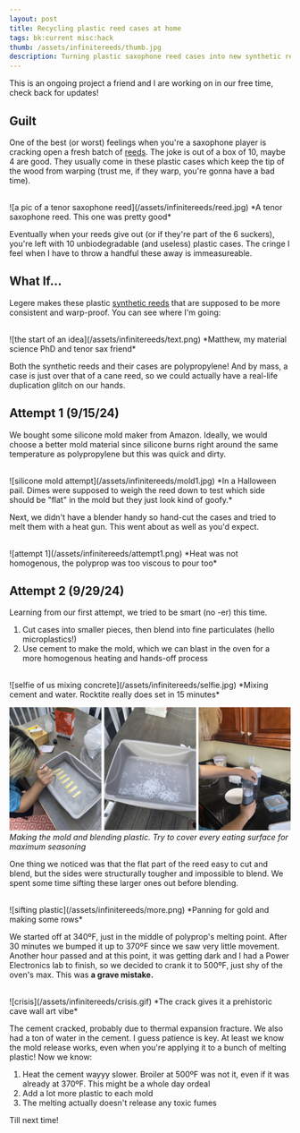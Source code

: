 ```yaml
---
layout: post
title: Recycling plastic reed cases at home
tags: bk:current misc:hack
thumb: /assets/infinitereeds/thumb.jpg
description: Turning plastic saxophone reed cases into new synthetic reeds for infinite duplication
---
```


This is an ongoing project a friend and I are working on in our free time, check back for updates!

## Guilt

One of the best (or worst) feelings when you're a saxophone player is cracking open a fresh batch of [reeds](https://en.wikipedia.org/wiki/Reed_(mouthpiece)). The joke is out of a box of 10, maybe 4 are good. They usually come in these plastic cases which keep the tip of the wood from warping (trust me, if they warp, you're gonna have a bad time).

<br />
![a pic of a tenor saxophone reed](/assets/infinitereeds/reed.jpg)
*A tenor saxophone reed. This one was pretty good*
<br/>

Eventually when your reeds give out (or if they're part of the 6 suckers), you're left with 10 unbiodegradable (and useless) plastic cases. The cringe I feel when I have to throw a handful these away is immeasureable.

## What If...

Legere makes these plastic [synthetic reeds](https://shop.legere.com/collections/french-cut/products/alto-saxophone-french-cut) that are supposed to be more consistent and warp-proof. You can see where I'm going:

<br />
![the start of an idea](/assets/infinitereeds/text.png)
*Matthew, my material science PhD and tenor sax friend*
<br />

Both the synthetic reeds and their cases are polypropylene! And by mass, a case is just over that of a cane reed, so we could actually have a real-life duplication glitch on our hands.

## Attempt 1 (9/15/24)

We bought some silicone mold maker from Amazon. Ideally, we would choose a better mold material since silicone burns right around the same temperature as polypropylene but this was quick and dirty.

<br />
![silicone mold attempt](/assets/infinitereeds/mold1.jpg)
*In a Halloween pail. Dimes were supposed to weigh the reed down to test which side should be "flat" in the mold but they just look kind of goofy.*
<br />

Next, we didn't have a blender handy so hand-cut the cases and tried to melt them with a heat gun. This went about as well as you'd expect.

<br/>
![attempt 1](/assets/infinitereeds/attempt1.png)
*Heat was not homogenous, the polyprop was too viscous to pour too*
<br/>

## Attempt 2 (9/29/24)

Learning from our first attempt, we tried to be smart (no -er) this time.
1. Cut cases into smaller pieces, then blend into fine particulates (hello microplastics!)
2. Use cement to make the mold, which we can blast in the oven for a more homogenous heating and hands-off process

<br/>
![selfie of us mixing concrete](/assets/infinitereeds/selfie.jpg)
*Mixing cement and water. Rocktite really does set in 15 minutes*
<br/>

![processing plastic](/assets/infinitereeds/process.png)
*Making the mold and blending plastic. Try to cover every eating surface for maximum seasoning*
<br />

One thing we noticed was that the flat part of the reed easy to cut and blend, but the sides were structurally tougher and impossible to blend. We spent some time sifting these larger ones out before blending.

<br/>
![sifting plastic](/assets/infinitereeds/more.png)
*Panning for gold and making some rows*
<br/>

We started off at 340ºF, just in the middle of polyprop's melting point. After 30 minutes we bumped it up to 370ºF since we saw very little movement. Another hour passed and at this point, it was getting dark and I had a Power Electronics lab to finish, so we decided to crank it to 500ºF, just shy of the oven's max. This was **a grave mistake.**

<br/>
![crisis](/assets/infinitereeds/crisis.gif)
*The crack gives it a prehistoric cave wall art vibe*
<br/>

The cement cracked, probably due to thermal expansion fracture. We also had a ton of water in the cement. I guess patience is key. At least we know the mold release works, even when you're applying it to a bunch of melting plastic! Now we know:
1. Heat the cement wayyy slower. Broiler at 500ºF was not it, even if it was already at 370ºF. This might be a whole day ordeal
2. Add a lot more plastic to each mold
3. The melting actually doesn't release any toxic fumes

Till next time!
